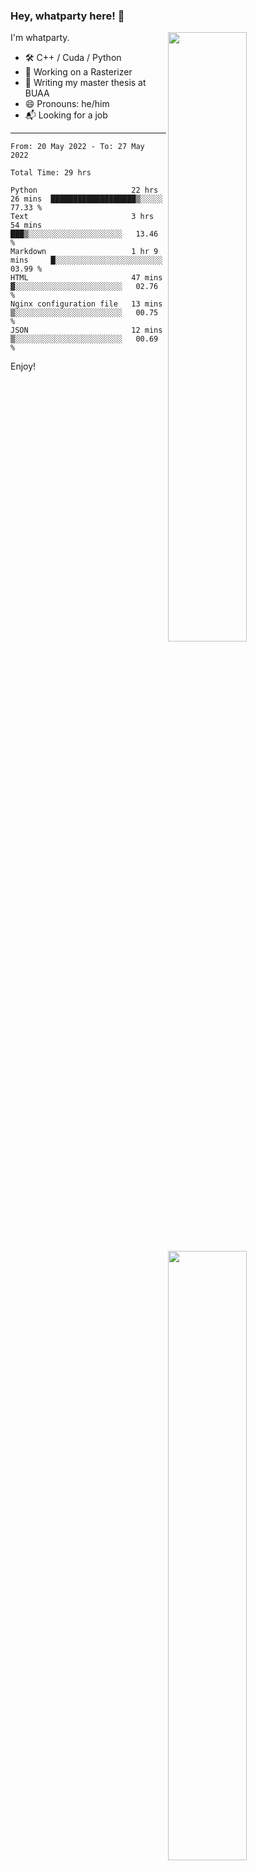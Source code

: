 ### Hey, whatparty here! 👋

[<img align="right" width="50%" src="https://github-readme-stats-ouuan.vercel.app/api?username=whatparty&theme=dark&show_icons=true">](https://metrics.lecoq.io/whatparty#gh-dark-mode-only)
[<img align="right" width="50%" src="https://github-readme-stats-ouuan.vercel.app/api?username=whatparty&show_icons=true">](https://metrics.lecoq.io/whatparty#gh-light-mode-only)

I'm whatparty.

- 🛠️ C++ / Cuda / Python 
- 🔭 Working on a Rasterizer
- 🌱 Writing my master thesis at BUAA
- 😄 Pronouns: he/him
- 📬 Looking for a job

---

<!--START_SECTION:waka-->

```text
From: 20 May 2022 - To: 27 May 2022

Total Time: 29 hrs

Python                     22 hrs 26 mins  ███████████████████▒░░░░░   77.33 %
Text                       3 hrs 54 mins   ███▒░░░░░░░░░░░░░░░░░░░░░   13.46 %
Markdown                   1 hr 9 mins     █░░░░░░░░░░░░░░░░░░░░░░░░   03.99 %
HTML                       47 mins         ▓░░░░░░░░░░░░░░░░░░░░░░░░   02.76 %
Nginx configuration file   13 mins         ▒░░░░░░░░░░░░░░░░░░░░░░░░   00.75 %
JSON                       12 mins         ▒░░░░░░░░░░░░░░░░░░░░░░░░   00.69 %
```

<!--END_SECTION:waka-->

Enjoy!

